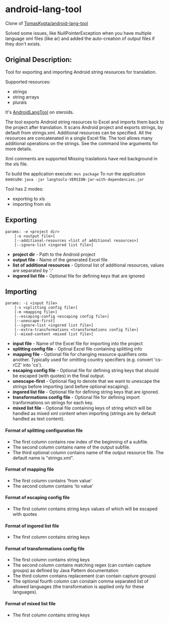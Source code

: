 android-lang-tool
=================

Clone of [TomasKypta/android-lang-tool](https://github.com/TomasKypta/android-lang-tool)

Solved some issues, like NullPointerException when you have multiple language xml files (like ar) and added the auto-creation of output files if they don't exists.


## Original Description:

Tool for exporting and importing Android string resources for translation.

Supported resources:
* strings
* string arrays
* plurals

It's [AndroidLangTool](https://github.com/hamsterksu/AndroidLangTool) on steroids.

The tool exports Android string resources to Excel and imports them back to the project after translation.
It scans Android project and exports strings, by default from strings.xml. Additional resources can be specified.
All the resources are concatenated in a single Excel file.
The tool allows many additional operations on the strings. See the command line arguments for more details.

Xml comments are supported 
Missing traslations have red background in the xls file.

To build the application execute: `mvn package`
To run the application execute: `java -jar langtools-VERSION-jar-with-dependencies.jar`

Tool has 2 modes:
* exporting to xls
* importing from xls
 
## Exporting
```
params: -e <project dir> 
    [-o <output file>] 
    [--additional-resources <list of additional resources>]
    [--ignore-list <ingored list file>] 
```

* **project dir** - Path to the Android project 
* **output file** - Name of the generated Excel file
* **list of additional resources** - Optional list of additional resources, values are separated by ':'
* **ingored list file** - Optional file for defining keys that are ignored

## Importing

```
params: -i <input file> 
    [-s <splitting config file>] 
    [-m <mapping file>] 
    [--escaping-config <escaping config file>] 
    [--unescape-first] 
    [--ignore-list <ingored list file>] 
    [--extra-transformations <transformations config file>]
    [--mixed-content <mixed list file>]
```

* **input file** - Name of the Excel file for importing into the project
* **splitting config file** - Optinal Excel file containing splitting info
* **mapping file** - Optional file for changing resource qualifiers onto another. Typically used for omitting country 
specifiers (e.g. convert 'cs-rCZ' into 'cs'). 
* **escaping config file** - Optional file for defining string keys that should be escaped (with quotes) in the final 
output.
* **unescape-first** - Optional flag to denote that we want to unescape the strings before importing (and before 
optional escaping).
* **ingored list file** - Optional file for defining string keys that are ignored.
* **transformations config file** - Optional file for defining import tranformations on strings for each key.
* **mixed list file** - Optional file containing keys of string which will be handled as mixed xml content when importing (strings are by default handled as text content).

#### Format of splitting configuration file

* The first column contains row index of the beginning of a subfile.
* The second column contains name of the output subfile. 
* The third optional column contains name of the output resource file. The default name is "strings.xml".

#### Format of mapping file

* The first column contains 'from value'
* The second column contains 'to value'

#### Format of escaping config file

* The first column contains string keys values of which will be escaped with quotes

#### Format of ingored list file

* The first column contains string keys

#### Format of transformations config file

* The first column contains string keys
* The second column contains matching regex (can contain capture groups) as defined by Java Pattern documentation
* The third column contains replacement (can contain capture groups)
* The optional fourth column can constain comma separated list of allowed languages (the transformation is applied 
only for these languages).

#### Format of mixed list file

* The first column contains string keys
